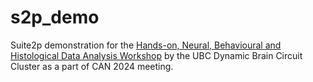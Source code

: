 # s2p_demo
Suite2p demonstration for the <a href="https://can-acn.org/meeting-2024/satellite-events/hands-on-neural-behavioural-and-histological-data-analysis-workshop-can2024-satellite/">Hands-on, Neural, Behavioural and Histological Data Analysis Workshop</a> by the UBC Dynamic Brain Circuit Cluster as a part of CAN 2024 meeting.

